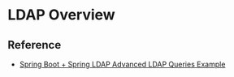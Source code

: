 # LDAP Overview

## Reference

* [Spring Boot + Spring LDAP Advanced LDAP Queries Example](https://memorynotfound.com/spring-boot-spring-ldap-advanced-ldap-queries-example/)